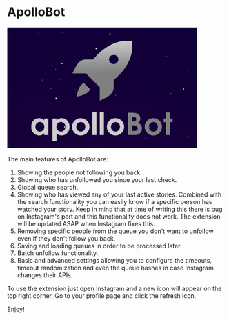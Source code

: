 # ApolloBot
![Logo](misc/promotional/promotional.png)

The main features of ApolloBot are:

1. Showing the people not following you back.
2. Showing who has unfollowed you since your last check.
3. Global queue search.
4. Showing who has viewed any of your last active stories. Combined with the search functionality you can easily know if a specific person has watched your story. Keep in mind that at time of writing this there is bug on Instagram's part and this functionality does not work. The extension will be updated ASAP when Instagram fixes this.
5. Removing specific people from the queue you don't want to unfollow even if they don't follow you back.
6. Saving and loading queues in order to be processed later.
7. Batch unfollow functionality.
8. Basic and advanced settings allowing you to configure the timeouts, timeout randomization and even the queue hashes in case Instagram changes their APIs.

To use the extension just open Instagram and a new icon will appear on the top right corner. Go to your profile page and click the refresh icon.

Enjoy!
